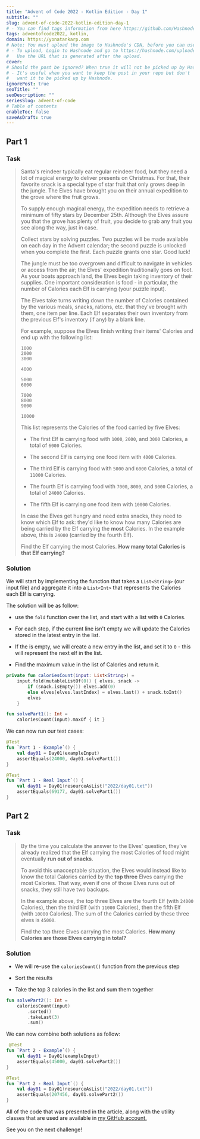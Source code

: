 ```yaml
---
title: "Advent of Code 2022 - Kotlin Edition - Day 1"
subtitle: ""
slug: advent-of-code-2022-kotlin-edition-day-1
# - You can find tags information from here https://github.com/Hashnode/support/blob/main/misc/tags.json
tags: adventofcode2022, kotlin, 
domain: https://yonatankarp.com
# Note: You must upload the image to Hashnode's CDN, before you can use it here.
# - To upload, Login to Hashnode and go to https://hashnode.com/uploader
#   Use the URL that is generated after the upload.
cover: 
# Should the post be ignored? When true it will not be picked up by Hashnode.
# - It's useful when you want to keep the post in your repo but don't
#   want it to be picked up by Hashnode.
ignorePost: true
seoTitle: ""
seoDescription: ""
seriesSlug: advent-of-code
# Table of contents
enableToc: false
saveAsDraft: true
---
```


## Part 1

### Task

> Santa's reindeer typically eat regular reindeer food, but they need a lot of magical energy to deliver presents on Christmas. For that, their favorite snack is a special type of star fruit that only grows deep in the jungle. The Elves have brought you on their annual expedition to the grove where the fruit grows.
> 
> To supply enough magical energy, the expedition needs to retrieve a minimum of fifty stars by December 25th. Although the Elves assure you that the grove has plenty of fruit, you decide to grab any fruit you see along the way, just in case.
> 
> Collect stars by solving puzzles. Two puzzles will be made available on each day in the Advent calendar; the second puzzle is unlocked when you complete the first. Each puzzle grants one star. Good luck!
> 
> The jungle must be too overgrown and difficult to navigate in vehicles or access from the air; the Elves' expedition traditionally goes on foot. As your boats approach land, the Elves begin taking inventory of their supplies. One important consideration is food - in particular, the number of Calories each Elf is carrying (your puzzle input).
> 
> The Elves take turns writing down the number of Calories contained by the various meals, snacks, rations, etc. that they've brought with them, one item per line. Each Elf separates their own inventory from the previous Elf's inventory (if any) by a blank line.
> 
> For example, suppose the Elves finish writing their items' Calories and end up with the following list:
> 
> ```text
> 1000
> 2000
> 3000
> 
> 4000
> 
> 5000
> 6000
> 
> 7000
> 8000
> 9000
> 
> 10000
> ```
> 
> This list represents the Calories of the food carried by five Elves:
> 
> *   The first Elf is carrying food with `1000`, `2000`, and `3000` Calories, a total of `6000` Calories.
>     
> *   The second Elf is carrying one food item with `4000` Calories.
>     
> *   The third Elf is carrying food with `5000` and `6000` Calories, a total of `11000` Calories.
>     
> *   The fourth Elf is carrying food with `7000`, `8000`, and `9000` Calories, a total of `24000` Calories.
>     
> *   The fifth Elf is carrying one food item with `10000` Calories.
>     
> 
> In case the Elves get hungry and need extra snacks, they need to know which Elf to ask: they'd like to know how many Calories are being carried by the Elf carrying the **most** Calories. In the example above, this is `24000` (carried by the fourth Elf).
> 
> Find the Elf carrying the most Calories. **How many total Calories is that Elf carrying?**

### Solution

We will start by implementing the function that takes a `List<String>` (our input file) and aggregate it into a `List<Int>` that represents the Calories each Elf is carrying.

The solution will be as follow:

*   use the `fold` function over the list, and start with a list with `0` Calories.
    
*   For each step, if the current line isn't empty we will update the Calories stored in the latest entry in the list.
    
*   If the is empty, we will create a new entry in the list, and set it to `0` - this will represent the next elf in the list.
    
*   Find the maximum value in the list of Calories and return it.
    

```kotlin
private fun caloriesCount(input: List<String>) =
    input.fold(mutableListOf(0)) { elves, snack ->
        if (snack.isEmpty()) elves.add(0)
        else elves[elves.lastIndex] = elves.last() + snack.toInt()
        elves
    }

fun solvePart1(): Int =
    caloriesCount(input).maxOf { it }
```

We can now run our test cases:

```kotlin
@Test
fun `Part 1 - Example`() {
    val day01 = Day01(exampleInput)
    assertEquals(24000, day01.solvePart1())
}

@Test
fun `Part 1 - Real Input`() {
    val day01 = Day01(resourceAsList("2022/day01.txt"))
    assertEquals(69177, day01.solvePart1())
}
```

## Part 2

### Task

> By the time you calculate the answer to the Elves' question, they've already realized that the Elf carrying the most Calories of food might eventually **run out of snacks**.
> 
> To avoid this unacceptable situation, the Elves would instead like to know the total Calories carried by the **top three** Elves carrying the most Calories. That way, even if one of those Elves runs out of snacks, they still have two backups.
> 
> In the example above, the top three Elves are the fourth Elf (with `24000` Calories), then the third Elf (with `11000` Calories), then the fifth Elf (with `10000` Calories). The sum of the Calories carried by these three elves is `45000`.
> 
> Find the top three Elves carrying the most Calories. **How many Calories are those Elves carrying in total?**

### Solution

*   We will re-use the `caloriesCount()` function from the previous step
    
*   Sort the results
    
*   Take the top 3 calories in the list and sum them together
    

```kotlin
fun solvePart2(): Int =
    caloriesCount(input)
        .sorted()
        .takeLast(3)
        .sum()
```

We can now combine both solutions as follow:

```kotlin
 @Test
fun `Part 2 - Example`() {
    val day01 = Day01(exampleInput)
    assertEquals(45000, day01.solvePart2())
}

@Test
fun `Part 2 - Real Input`() {
    val day01 = Day01(resourceAsList("2022/day01.txt"))
    assertEquals(207456, day01.solvePart2())
}
```

All of the code that was presented in the article, along with the utility classes that are used are available in [my GitHub account.](https://github.com/yonatankarp/advent-of-code)

See you on the next challenge!
